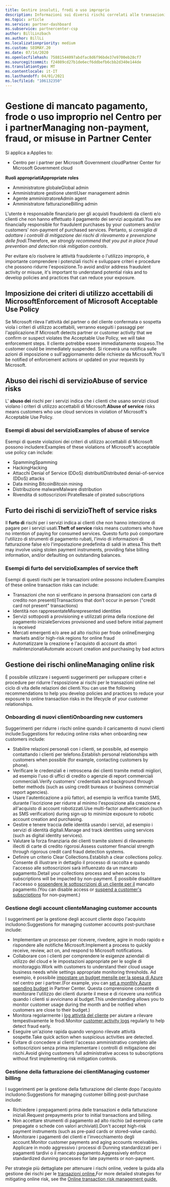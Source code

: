 ```yaml
---
title: Gestire insoluti, frodi o uso improprio
description: Informazioni sui diversi rischi correlati alle transazioni online e sulle procedure consigliate per gestire e mitigare tali rischi nel centro per i partner.
ms.topic: article
ms.service: partner-dashboard
ms.subservice: partnercenter-csp
author: BillLinzbach
ms.author: BillLi
ms.localizationpriority: medium
ms.custom: SEOMAY.20
ms.date: 07/14/2020
ms.openlocfilehash: 75881544097abdfac8d6f96bde37e9700eb28cf7
ms.sourcegitcommit: f24089cd27b1de6ecf6ddbefb6cbb2d340e144de
ms.translationtype: MT
ms.contentlocale: it-IT
ms.lasthandoff: 04/01/2021
ms.locfileid: "106132350"
---
```

# <a name="managing-non-payment-fraud-or-misuse-in-partner-center"></a><span data-ttu-id="25e8a-103">Gestione di mancato pagamento, frode o uso improprio nel Centro per i partner</span><span class="sxs-lookup"><span data-stu-id="25e8a-103">Managing non-payment, fraud, or misuse in Partner Center</span></span>

<span data-ttu-id="25e8a-104">Si applica a:</span><span class="sxs-lookup"><span data-stu-id="25e8a-104">Applies to:</span></span>

- <span data-ttu-id="25e8a-105">Centro per i partner per Microsoft Government cloud</span><span class="sxs-lookup"><span data-stu-id="25e8a-105">Partner Center for Microsoft Government cloud</span></span>

<span data-ttu-id="25e8a-106">**Ruoli appropriati**</span><span class="sxs-lookup"><span data-stu-id="25e8a-106">**Appropriate roles**</span></span>

- <span data-ttu-id="25e8a-107">Amministratore globale</span><span class="sxs-lookup"><span data-stu-id="25e8a-107">Global admin</span></span>
- <span data-ttu-id="25e8a-108">Amministratore gestione utenti</span><span class="sxs-lookup"><span data-stu-id="25e8a-108">User management admin</span></span>
- <span data-ttu-id="25e8a-109">Agente amministratore</span><span class="sxs-lookup"><span data-stu-id="25e8a-109">Admin agent</span></span>
- <span data-ttu-id="25e8a-110">Amministratore fatturazione</span><span class="sxs-lookup"><span data-stu-id="25e8a-110">Billing admin</span></span>

<span data-ttu-id="25e8a-111">L'utente è responsabile finanziario per gli acquisti fraudolenti da clienti e/o clienti che non hanno effettuato il pagamento dei servizi acquistati.</span><span class="sxs-lookup"><span data-stu-id="25e8a-111">You are financially responsible for fraudulent purchases by your customers and/or customers' non-payment of purchased services.</span></span> <span data-ttu-id="25e8a-112">Pertanto, si *consiglia di adottare i controlli di mitigazione dei rischi di rilevamento e prevenzione delle frodi*.</span><span class="sxs-lookup"><span data-stu-id="25e8a-112">Therefore, *we strongly recommend that you put in place fraud prevention and detection risk mitigation controls*.</span></span>

<span data-ttu-id="25e8a-113">Per evitare e/o risolvere le attività fraudolente o l'utilizzo improprio, è importante comprendere i potenziali rischi e sviluppare criteri e procedure che possono ridurre l'esposizione.</span><span class="sxs-lookup"><span data-stu-id="25e8a-113">To avoid and/or address fraudulent activity or misuse, it's important to understand potential risks and to develop policies and practices that can reduce your exposure.</span></span>

## <a name="enforcement-of-microsoft-acceptable-use-policy"></a><span data-ttu-id="25e8a-114">Imposizione dei criteri di utilizzo accettabili di Microsoft</span><span class="sxs-lookup"><span data-stu-id="25e8a-114">Enforcement of Microsoft Acceptable Use Policy</span></span>

<span data-ttu-id="25e8a-115">Se Microsoft rileva l'attività del partner o del cliente confermata o sospetta viola i criteri di utilizzo accettabili, verranno eseguiti i passaggi per l'applicazione.</span><span class="sxs-lookup"><span data-stu-id="25e8a-115">If Microsoft detects partner or customer activity that we confirm or suspect violates the Acceptable Use Policy, we will take enforcement steps.</span></span> <span data-ttu-id="25e8a-116">Il cliente potrebbe essere immediatamente sospeso.</span><span class="sxs-lookup"><span data-stu-id="25e8a-116">The customer could be immediately suspended.</span></span> <span data-ttu-id="25e8a-117">Si riceverà una notifica sulle azioni di imposizione o sull'aggiornamento delle richieste da Microsoft.</span><span class="sxs-lookup"><span data-stu-id="25e8a-117">You'll be notified of enforcement actions or updated on your requests by Microsoft.</span></span>

## <a name="abuse-of-service-risks"></a><span data-ttu-id="25e8a-118">Abuso dei rischi di servizio</span><span class="sxs-lookup"><span data-stu-id="25e8a-118">Abuse of service risks</span></span>

<span data-ttu-id="25e8a-119">L' **abuso dei** rischi per i servizi indica che i clienti che usano servizi cloud violano i criteri di utilizzo accettabili di Microsoft.</span><span class="sxs-lookup"><span data-stu-id="25e8a-119">**Abuse of service** risks means customers who use cloud services in violation of Microsoft's Acceptable Use Policy.</span></span>

### <a name="examples-of-abuse-of-service"></a><span data-ttu-id="25e8a-120">Esempi di abusi del servizio</span><span class="sxs-lookup"><span data-stu-id="25e8a-120">Examples of abuse of service</span></span>

<span data-ttu-id="25e8a-121">Esempi di queste violazioni dei criteri di utilizzo accettabili di Microsoft possono includere:</span><span class="sxs-lookup"><span data-stu-id="25e8a-121">Examples of these violations of Microsoft's acceptable use policy can include:</span></span>

- <span data-ttu-id="25e8a-122">Spamming</span><span class="sxs-lookup"><span data-stu-id="25e8a-122">Spamming</span></span>
- <span data-ttu-id="25e8a-123">Hacking</span><span class="sxs-lookup"><span data-stu-id="25e8a-123">Hacking</span></span>
- <span data-ttu-id="25e8a-124">Attacchi Denial of Service (DDoS) distribuiti</span><span class="sxs-lookup"><span data-stu-id="25e8a-124">Distributed denial-of-service (DDoS) attacks</span></span>
- <span data-ttu-id="25e8a-125">Data mining Bitcoin</span><span class="sxs-lookup"><span data-stu-id="25e8a-125">Bitcoin mining</span></span>
- <span data-ttu-id="25e8a-126">Distribuzione malware</span><span class="sxs-lookup"><span data-stu-id="25e8a-126">Malware distribution</span></span>
- <span data-ttu-id="25e8a-127">Rivendita di sottoscrizioni Pirate</span><span class="sxs-lookup"><span data-stu-id="25e8a-127">Resale of pirated subscriptions</span></span>

## <a name="theft-of-service-risks"></a><span data-ttu-id="25e8a-128">Furto dei rischi di servizio</span><span class="sxs-lookup"><span data-stu-id="25e8a-128">Theft of service risks</span></span>

<span data-ttu-id="25e8a-129">Il **furto di** rischi per i servizi indica ai clienti che non hanno intenzione di pagare per i servizi usati.</span><span class="sxs-lookup"><span data-stu-id="25e8a-129">**Theft of service** risks means customers who have no intention of paying for consumed services.</span></span> <span data-ttu-id="25e8a-130">Questo furto può comportare l'utilizzo di strumenti di pagamento rubati, l'invio di informazioni di fatturazione false e/o l'impostazione predefinita di saldi in attesa.</span><span class="sxs-lookup"><span data-stu-id="25e8a-130">This theft may involve using stolen payment instruments, providing false billing information, and/or defaulting on outstanding balances.</span></span>

### <a name="examples-of-service-theft"></a><span data-ttu-id="25e8a-131">Esempi di furto del servizio</span><span class="sxs-lookup"><span data-stu-id="25e8a-131">Examples of service theft</span></span>

<span data-ttu-id="25e8a-132">Esempi di questi rischi per le transazioni online possono includere:</span><span class="sxs-lookup"><span data-stu-id="25e8a-132">Examples of these online transaction risks can include:</span></span>

- <span data-ttu-id="25e8a-133">Transazioni che non si verificano in persona (transazioni con carta di credito non presenti)</span><span class="sxs-lookup"><span data-stu-id="25e8a-133">Transactions that don't occur in person ("credit card not present" transactions)</span></span>
- <span data-ttu-id="25e8a-134">Identità non rappresentate</span><span class="sxs-lookup"><span data-stu-id="25e8a-134">Misrepresented identities</span></span>
- <span data-ttu-id="25e8a-135">Servizi sottoposti a provisioning e utilizzati prima della ricezione del pagamento iniziale</span><span class="sxs-lookup"><span data-stu-id="25e8a-135">Services provisioned and used before initial payment is received</span></span>
- <span data-ttu-id="25e8a-136">Mercati emergenti e/o aree ad alto rischio per frode online</span><span class="sxs-lookup"><span data-stu-id="25e8a-136">Emerging markets and/or high-risk regions for online fraud</span></span>
- <span data-ttu-id="25e8a-137">Automatizzare la creazione e l'acquisto di account da attori malintenzionati</span><span class="sxs-lookup"><span data-stu-id="25e8a-137">Automate account creation and purchasing by bad actors</span></span>

## <a name="managing-online-risk"></a><span data-ttu-id="25e8a-138">Gestione dei rischi online</span><span class="sxs-lookup"><span data-stu-id="25e8a-138">Managing online risk</span></span>

<span data-ttu-id="25e8a-139">È possibile utilizzare i seguenti suggerimenti per sviluppare criteri e procedure per ridurre l'esposizione ai rischi per le transazioni online nel ciclo di vita delle relazioni dei clienti.</span><span class="sxs-lookup"><span data-stu-id="25e8a-139">You can use the following recommendations to help you develop policies and practices to reduce your exposure to online transaction risks in the lifecycle of your customer relationships.</span></span>

### <a name="onboarding-new-customers"></a><span data-ttu-id="25e8a-140">Onboarding di nuovi clienti</span><span class="sxs-lookup"><span data-stu-id="25e8a-140">Onboarding new customers</span></span>

<span data-ttu-id="25e8a-141">Suggerimenti per ridurre i rischi online quando il caricamento di nuovi clienti include:</span><span class="sxs-lookup"><span data-stu-id="25e8a-141">Suggestions for reducing online risks when onboarding new customers include:</span></span>

- <span data-ttu-id="25e8a-142">Stabilire relazioni personali con i clienti, se possibile, ad esempio contattando i clienti per telefono.</span><span class="sxs-lookup"><span data-stu-id="25e8a-142">Establish personal relationships with customers when possible (for example, contacting customers by phone).</span></span>
- <span data-ttu-id="25e8a-143">Verificare le credenziali e i retroscena dei clienti tramite metodi migliori, ad esempio l'uso di uffici di credito o agenzie di report commerciali commerciali.</span><span class="sxs-lookup"><span data-stu-id="25e8a-143">Verify customers' credentials and background through better methods (such as using credit bureaus or business commercial report agencies).</span></span>
- <span data-ttu-id="25e8a-144">Usare l'autenticazione a più fattori, ad esempio la verifica tramite SMS, durante l'iscrizione per ridurre al minimo l'esposizione alla creazione e all'acquisto di account robotizzati.</span><span class="sxs-lookup"><span data-stu-id="25e8a-144">Use multi-factor authentication (such as SMS verification) during sign-up to minimize exposure to robotic account creation and purchasing.</span></span>
- <span data-ttu-id="25e8a-145">Gestire e tenere traccia delle identità usando i servizi, ad esempio i servizi di identità digitali.</span><span class="sxs-lookup"><span data-stu-id="25e8a-145">Manage and track identities using services (such as digital identity services).</span></span>
- <span data-ttu-id="25e8a-146">Valutare la forza finanziaria dei clienti tramite sistemi di rilevamento illeciti di carte di credito rigorosi.</span><span class="sxs-lookup"><span data-stu-id="25e8a-146">Assess customer financial strength through rigorous credit card fraud detection systems.</span></span>
- <span data-ttu-id="25e8a-147">Definire un criterio Clear Collections.</span><span class="sxs-lookup"><span data-stu-id="25e8a-147">Establish a clear collections policy.</span></span> <span data-ttu-id="25e8a-148">Consente di illustrare in dettaglio il processo di raccolta e quando l'accesso alle sottoscrizioni sarà influenzato da un mancato pagamento.</span><span class="sxs-lookup"><span data-stu-id="25e8a-148">Detail your collections process and when access to subscriptions will be impacted by non-payment.</span></span> <span data-ttu-id="25e8a-149">È possibile disabilitare l'accesso o [sospendere le sottoscrizioni di un cliente per il](create-a-new-subscription.md#suspend-a-subscription) mancato pagamento.</span><span class="sxs-lookup"><span data-stu-id="25e8a-149">(You can disable access or [suspend a customer's subscriptions](create-a-new-subscription.md#suspend-a-subscription) for non-payment.)</span></span>

### <a name="managing-customer-accounts"></a><span data-ttu-id="25e8a-150">Gestione degli account cliente</span><span class="sxs-lookup"><span data-stu-id="25e8a-150">Managing customer accounts</span></span>

<span data-ttu-id="25e8a-151">I suggerimenti per la gestione degli account cliente dopo l'acquisto includono:</span><span class="sxs-lookup"><span data-stu-id="25e8a-151">Suggestions for managing customer accounts post-purchase include:</span></span>

- <span data-ttu-id="25e8a-152">Implementare un processo per ricevere, rivedere, agire in modo rapido e rispondere alle notifiche Microsoft.</span><span class="sxs-lookup"><span data-stu-id="25e8a-152">Implement a process to quickly receive, review, act on, and respond to Microsoft notifications.</span></span>
- <span data-ttu-id="25e8a-153">Collaborare con i clienti per comprendere le esigenze aziendali di utilizzo del cloud e le impostazioni appropriate per le soglie di monitoraggio.</span><span class="sxs-lookup"><span data-stu-id="25e8a-153">Work with customers to understand their cloud usage business needs while settings appropriate monitoring thresholds.</span></span> <span data-ttu-id="25e8a-154">Ad esempio, è possibile [impostare un budget mensile per la spesa di Azure](set-an-azure-spending-budget-for-your-customers.md) nel centro per i partner.</span><span class="sxs-lookup"><span data-stu-id="25e8a-154">(For example, you can [set a monthly Azure spending budget](set-an-azure-spending-budget-for-your-customers.md) in Partner Center.</span></span> <span data-ttu-id="25e8a-155">Questa comprensione consente di monitorare l'utilizzo dei clienti durante il mese e di ricevere una notifica quando i clienti si avvicinano al budget.</span><span class="sxs-lookup"><span data-stu-id="25e8a-155">This understanding allows you to monitor customer usage during the month and be notified when customers are close to their budget.)</span></span>
- <span data-ttu-id="25e8a-156">Monitora regolarmente i [log attività del cliente](activity-logs.md) per aiutare a rilevare tempestivamente le frodi.</span><span class="sxs-lookup"><span data-stu-id="25e8a-156">Monitor [customer activity logs](activity-logs.md) regularly to help detect fraud early.</span></span>
- <span data-ttu-id="25e8a-157">Eseguire un'azione rapida quando vengono rilevate attività sospette.</span><span class="sxs-lookup"><span data-stu-id="25e8a-157">Take quick action when suspicious activities are detected.</span></span>
- <span data-ttu-id="25e8a-158">Evitare di concedere ai clienti l'accesso amministrativo completo alle sottoscrizioni senza prima implementare i controlli di mitigazione dei rischi.</span><span class="sxs-lookup"><span data-stu-id="25e8a-158">Avoid giving customers full administrative access to subscriptions without first implementing risk mitigation controls.</span></span>

### <a name="managing-customer-billing"></a><span data-ttu-id="25e8a-159">Gestione della fatturazione dei clienti</span><span class="sxs-lookup"><span data-stu-id="25e8a-159">Managing customer billing</span></span>

<span data-ttu-id="25e8a-160">I suggerimenti per la gestione della fatturazione del cliente dopo l'acquisto includono:</span><span class="sxs-lookup"><span data-stu-id="25e8a-160">Suggestions for managing customer billing post-purchase include:</span></span>

- <span data-ttu-id="25e8a-161">Richiedere i prepagamenti prima delle transazioni e della fatturazione iniziali.</span><span class="sxs-lookup"><span data-stu-id="25e8a-161">Request prepayments prior to initial transactions and billing.</span></span>
- <span data-ttu-id="25e8a-162">Non accettare strumenti di pagamento ad alto rischio (ad esempio carte prepagate o schede con valori archiviati).</span><span class="sxs-lookup"><span data-stu-id="25e8a-162">Don't accept high-risk payment instruments (such as pre-paid cards or stored-value cards).</span></span>
- <span data-ttu-id="25e8a-163">Monitorare i pagamenti dei clienti e l'invecchiamento degli account.</span><span class="sxs-lookup"><span data-stu-id="25e8a-163">Monitor customer payments and aging accounts receivables.</span></span> <span data-ttu-id="25e8a-164">Applicare in modo aggressivo i processi di Dunning standardizzati per i pagamenti tardivi o il mancato pagamento.</span><span class="sxs-lookup"><span data-stu-id="25e8a-164">Aggressively enforce standardized dunning processes for late payments or non-payment.</span></span>

<span data-ttu-id="25e8a-165">Per strategie più dettagliate per attenuare i rischi online, vedere la guida alla gestione dei rischi per le [transazioni online.](https://query.prod.cms.rt.microsoft.com/cms/api/am/binary/RE4Bhtt)</span><span class="sxs-lookup"><span data-stu-id="25e8a-165">For more detailed strategies for mitigating online risk, see the [Online transaction risk management guide.](https://query.prod.cms.rt.microsoft.com/cms/api/am/binary/RE4Bhtt)</span></span>
